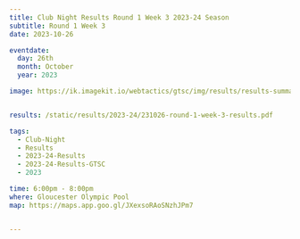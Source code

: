 ```yaml
---
title: Club Night Results Round 1 Week 3 2023-24 Season
subtitle: Round 1 Week 3
date: 2023-10-26

eventdate:
  day: 26th
  month: October
  year: 2023

image: https://ik.imagekit.io/webtactics/gtsc/img/results/results-summary-3.jpg


results: /static/results/2023-24/231026-round-1-week-3-results.pdf

tags:
  - Club-Night
  - Results
  - 2023-24-Results
  - 2023-24-Results-GTSC
  - 2023

time: 6:00pm - 8:00pm
where: Gloucester Olympic Pool
map: https://maps.app.goo.gl/JXexsoRAoSNzhJPm7


---
```





